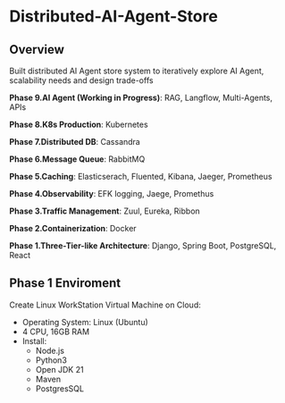 # Distributed-AI-Agent-Store

## Overview
Built distributed AI Agent store system to iteratively explore AI Agent, scalability needs and design trade-offs


**Phase 9.AI Agent (Working in Progress)**: RAG, Langflow, Multi-Agents, APIs

**Phase 8.K8s Production**: Kubernetes

**Phase 7.Distributed DB**: Cassandra

**Phase 6.Message Queue**: RabbitMQ

**Phase 5.Caching**: Elasticserach, Fluented, Kibana, Jaeger, Prometheus

**Phase 4.Observability**: EFK logging, Jaege, Promethus

**Phase 3.Traffic Management**: Zuul, Eureka, Ribbon

**Phase 2.Containerization**: Docker

**Phase 1.Three-Tier-like Architecture**: Django, Spring Boot, PostgreSQL, React

## Phase 1 Enviroment
Create Linux WorkStation Virtual Machine on Cloud:
- Operating System: Linux (Ubuntu)
- 4 CPU, 16GB RAM
- Install:
  - Node.js
  - Python3
  - Open JDK 21
  - Maven
  - PostgresSQL
 
